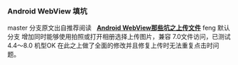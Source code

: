 ### Android WebView 填坑

master 分支原文出自推荐阅读   **[Android WebView那些坑之上传文件](https://www.jianshu.com/p/48e688ce801f )**
feng 默认分支
增加同时能够使用拍照或打开相册选择上传图片，兼容 7.0文件访问，已测试 4.4～8.0 机型OK
在此之上做了全面的修改并且修复上传时无法重复点击时问题。
